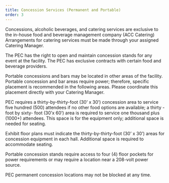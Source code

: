 ```yaml
---
title: Concession Services (Permanent and Portable)
order: 3
---
```


Concessions, alcoholic beverages, and catering services are exclusive to the in-house food and beverage management company (ACC Catering) Arrangements for catering services must be made through your assigned Catering Manager.

The PEC has the right to open and maintain concession stands for any event at the facility. The PEC has exclusive contracts with certain food and beverage providers.

Portable concessions and bars may be located in other areas of the facility. Portable concession and bar areas require power; therefore, specific placement is recommended in the following areas. Please coordinate this placement directly with your Catering Manager.

PEC requires a thirty-by-thirty-foot (30’ x 30’) concession area to service five hundred (500) attendees if no other food options are available; a thirty -foot by sixty- foot (30’x 60’) area is required to service one thousand plus (1000+) attendees. This space is for the equipment only; additional space is needed for seating.

Exhibit floor plans must indicate the thirty-by-thirty-foot (30’ x 30’) areas for concession equipment in each hall. Additional space is required to accommodate seating.

Portable concession stands require access to four (4) floor pockets for power requirements or may require a location near a 208-volt power source.

PEC permanent concession locations may not be blocked at any time.
